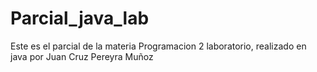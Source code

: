 # Parcial_java_lab
Este es el parcial de la materia Programacion 2 laboratorio, realizado en java por Juan Cruz Pereyra Muñoz
